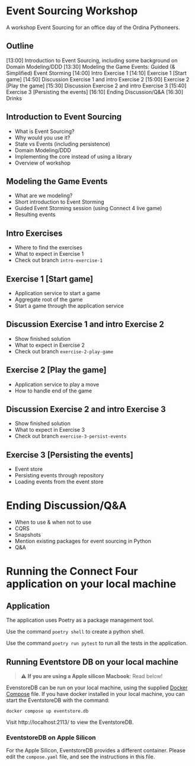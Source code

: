 # Event Sourcing Workshop

A workshop Event Sourcing for an office day of the Ordina Pythoneers.

## Outline

[13:00] Introduction to Event Sourcing, including some background on Domain Modeling/DDD
[13:30] Modeling the Game Events: Guided (& Simplified) Event Storming
[14:00] Intro Exercise 1
[14:10] Exercise 1 [Start game]
[14:50] Discussion Exercise 1 and intro Exercise 2
[15:00] Exercise 2 [Play the game]
[15:30] Discussion Exercise 2 and intro Exercise 3
[15:40] Exercise 3 [Persisting the events]
[16:10] Ending Discussion/Q&A
[16:30] Drinks

## Introduction to Event Sourcing

- What is Event Sourcing?
- Why would you use it?
- State vs Events (including persistence)
- Domain Modeling/DDD
- Implementing the core instead of using a library
- Overview of workshop

## Modeling the Game Events

- What are we modeling?
- Short introduction to Event Storming
- Guided Event Storming session (using Connect 4 live game)
- Resulting events

## Intro Exercises

- Where to find the exercises
- What to expect in Exercise 1
- Check out branch `intro-exercise-1`

## Exercise 1 [Start game]

- Application service to start a game
- Aggregate root of the game
- Start a game through the application service

## Discussion Exercise 1 and intro Exercise 2

- Show finished solution
- What to expect in Exercise 2
- Check out branch `exercise-2-play-game`

## Exercise 2 [Play the game]

- Application service to play a move
- How to handle end of the game

## Discussion Exercise 2 and intro Exercise 3

- Show finished solution
- What to expect in Exercise 3
- Check out branch `exercise-3-persist-events`

## Exercise 3 [Persisting the events]

- Event store
- Persisting events through repository
- Loading events from the event store

# Ending Discussion/Q&A
- When to use & when not to use
- CQRS
- Snapshots
- Mention existing packages for event sourcing in Python
- Q&A

# Running the Connect Four application on your local machine

## Application

The application uses Poetry as a package management tool.

Use the command `poetry shell` to create a python shell.

Use the command `poetry run pytest` to run all the tests in the application.

## Running Eventstore DB on your local machine

> :warning: **If you are using a Apple silicon Macbook**: Read below!
>
EvenstoreDB can be run on your local machine, using the supplied [Docker Compose](compose.yaml) file.
If you have docker installed in your local machine, you can start the EventstoreDB with the command:

```shell
docker compose up eventstore.db
```

Visit http://localhost:2113/ to view the EventstoreDB.

### EventstoreDB on Apple Silicon

For the Apple Silicon, EventstoreDB provides a different container.
Please edit the `compose.yaml` file, and see the instructions in this file.

